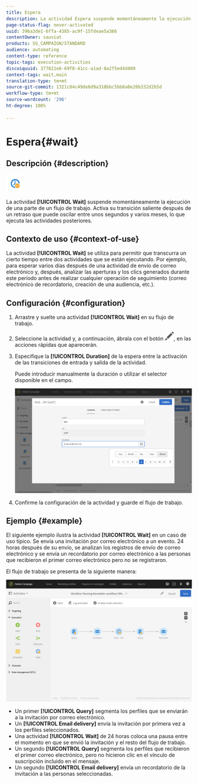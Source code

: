 ```yaml
---
title: Espera
description: La actividad Espera suspende momentáneamente la ejecución de una parte de un flujo de trabajo.
page-status-flag: never-activated
uuid: 396a3de1-6ffa-4385-ac9f-15fdeae5a366
contentOwner: sauviat
products: SG_CAMPAIGN/STANDARD
audience: automating
content-type: reference
topic-tags: execution-activities
discoiquuid: 377821e6-69f8-41cc-a1ad-8a2f5ed4d409
context-tags: wait,main
translation-type: tm+mt
source-git-commit: 1321c84c49de6d9a318bbc5bb8a0e28b332d2b5d
workflow-type: tm+mt
source-wordcount: '296'
ht-degree: 100%

---
```



# Espera{#wait}

## Descripción {#description}

![](assets/wait.png)

La actividad **[!UICONTROL Wait]** suspende momentáneamente la ejecución de una parte de un flujo de trabajo. Activa su transición saliente después de un retraso que puede oscilar entre unos segundos y varios meses, lo que ejecuta las actividades posteriores.

## Contexto de uso {#context-of-use}

La actividad **[!UICONTROL Wait]** se utiliza para permitir que transcurra un cierto tiempo entre dos actividades que se están ejecutando. Por ejemplo, para esperar varios días después de una actividad de envío de correo electrónico y, después, analizar las aperturas y los clics generados durante este período antes de realizar cualquier operación de seguimiento (correo electrónico de recordatorio, creación de una audiencia, etc.).

## Configuración {#configuration}

1. Arrastre y suelte una actividad **[!UICONTROL Wait]** en su flujo de trabajo.
1. Seleccione la actividad y, a continuación, ábrala con el botón ![](assets/edit_darkgrey-24px.png), en las acciones rápidas que aparecerán.
1. Especifique la **[!UICONTROL Duration]** de la espera entre la activación de las transiciones de entrada y salida de la actividad.

   Puede introducir manualmente la duración o utilizar el selector disponible en el campo.

   ![](assets/wait_duration.png)

1. Confirme la configuración de la actividad y guarde el flujo de trabajo.

## Ejemplo {#example}

El siguiente ejemplo ilustra la actividad **[!UICONTROL Wait]** en un caso de uso típico. Se envía una invitación por correo electrónico a un evento. 24 horas después de su envío, se analizan los registros de envío de correo electrónico y se envía un recordatorio por correo electrónico a las personas que recibieron el primer correo electrónico pero no se registraron.

El flujo de trabajo se presenta de la siguiente manera:

![](assets/wait_example_workflow.png)

* Un primer **[!UICONTROL Query]** segmenta los perfiles que se enviarán a la invitación por correo electrónico.
* Un **[!UICONTROL Email delivery]** envía la invitación por primera vez a los perfiles seleccionados.
* Una actividad **[!UICONTROL Wait]** de 24 horas coloca una pausa entre el momento en que se envió la invitación y el resto del flujo de trabajo.
* Un segundo **[!UICONTROL Query]** segmenta los perfiles que recibieron el primer correo electrónico, pero no hicieron clic en el vínculo de suscripción incluido en el mensaje.
* Un segundo **[!UICONTROL Email delivery]** envía un recordatorio de la invitación a las personas seleccionadas.

